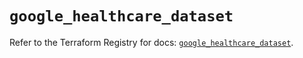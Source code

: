 # `google_healthcare_dataset`

Refer to the Terraform Registry for docs: [`google_healthcare_dataset`](https://registry.terraform.io/providers/hashicorp/google-beta/6.25.0/docs/resources/google_healthcare_dataset).
